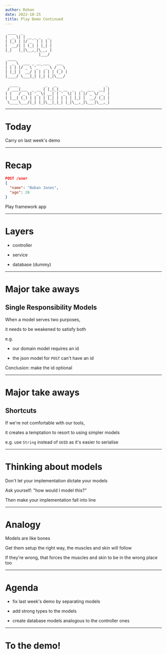 ```yaml
---
author: Rohan
date: 2022-10-25
title: Play Demo Continued
---
```


```
 ____  _
|  _ \| | __ _ _   _
| |_) | |/ _` | | | |
|  __/| | (_| | |_| |
|_|   |_|\__,_|\__, |
               |___/
 ____
|  _ \  ___ _ __ ___   ___
| | | |/ _ \ '_ ` _ \ / _ \
| |_| |  __/ | | | | | (_) |
|____/ \___|_| |_| |_|\___/

  ____            _   _                      _
 / ___|___  _ __ | |_(_)_ __  _   _  ___  __| |
| |   / _ \| '_ \| __| | '_ \| | | |/ _ \/ _` |
| |__| (_) | | | | |_| | | | | |_| |  __/ (_| |
 \____\___/|_| |_|\__|_|_| |_|\__,_|\___|\__,_|

```

---

# Today

Carry on last week's demo

---

# Recap

```json
POST /user
{
  "name": "Boban Jones",
  "age": 26
}
```

Play framework app

---

# Layers

- controller


- service


- database (dummy)

---

# Major take aways

## Single Responsibility Models

When a model serves two purposes,

it needs to be weakened to satisfy both

e.g.

- our domain model requires an id


- the json model for `POST` can't have an id

Conclusion: make the id optional

---

# Major take aways

## Shortcuts

If we're not comfortable with our tools,

it creates a temptation to resort to using simpler models

e.g. use `String` instead of `UUID` as it's easier to serialise

---

# Thinking about models

Don't let your implementation dictate your models

Ask yourself: "how would I model this?"

Then make your implementation fall into line

---

# Analogy

Models are like bones

Get them setup the right way, the muscles and skin will follow

If they're wrong, that forces the muscles and skin to be in the wrong place too

---

# Agenda

- fix last week's demo by separating models


- add strong types to the models


- create database models analogous to the controller ones

---

# To the demo!
